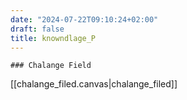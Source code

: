 ```yaml
---
date: "2024-07-22T09:10:24+02:00"
draft: false
title: knowndlage_P
---
```


    ### Chalange Field

\[\[chalange_filed.canvas\|chalange_filed\]\]
